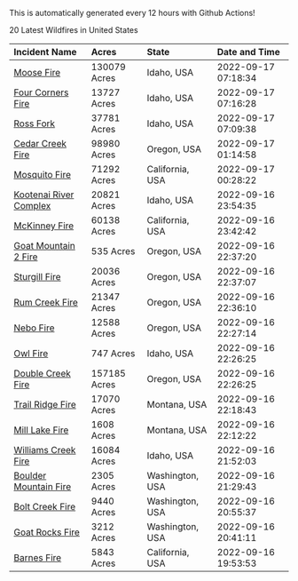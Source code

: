 This is automatically generated every 12 hours with Github Actions!

20 Latest Wildfires in United States

 | Incident Name | Acres | State | Date and Time |
|:---|:---|:---|:---|
| [Moose Fire](https://inciweb.nwcg.gov/incident/8249/) | 130079 Acres | Idaho, USA | 2022-09-17 07:18:34 |
| [Four Corners Fire](https://inciweb.nwcg.gov/incident/8331/) | 13727 Acres | Idaho, USA | 2022-09-17 07:16:28 |
| [Ross Fork](https://inciweb.nwcg.gov/incident/8375/) | 37781 Acres | Idaho, USA | 2022-09-17 07:09:38 |
| [Cedar Creek Fire](https://inciweb.nwcg.gov/incident/8307/) | 98980 Acres | Oregon, USA | 2022-09-17 01:14:58 |
| [Mosquito Fire](https://inciweb.nwcg.gov/incident/8398/) | 71292 Acres | California, USA | 2022-09-17 00:28:22 |
| [Kootenai River Complex ](https://inciweb.nwcg.gov/incident/8378/) | 20821 Acres | Idaho, USA | 2022-09-16 23:54:35 |
| [McKinney Fire](https://inciweb.nwcg.gov/incident/8287/) | 60138 Acres | California, USA | 2022-09-16 23:42:42 |
| [Goat Mountain 2 Fire](https://inciweb.nwcg.gov/incident/8380/) | 535 Acres | Oregon, USA | 2022-09-16 22:37:20 |
| [Sturgill Fire](https://inciweb.nwcg.gov/incident/8364/) | 20036 Acres | Oregon, USA | 2022-09-16 22:37:07 |
| [Rum Creek Fire](https://inciweb.nwcg.gov/incident/8348/) | 21347 Acres | Oregon, USA | 2022-09-16 22:36:10 |
| [Nebo Fire](https://inciweb.nwcg.gov/incident/8363/) | 12588 Acres | Oregon, USA | 2022-09-16 22:27:14 |
| [Owl Fire](https://inciweb.nwcg.gov/incident/8416/) | 747 Acres | Idaho, USA | 2022-09-16 22:26:25 |
| [Double Creek Fire](https://inciweb.nwcg.gov/incident/8366/) | 157185 Acres | Oregon, USA | 2022-09-16 22:26:25 |
| [Trail Ridge Fire](https://inciweb.nwcg.gov/incident/8365/) | 17070 Acres | Montana, USA | 2022-09-16 22:18:43 |
| [Mill Lake Fire](https://inciweb.nwcg.gov/incident/8392/) | 1608 Acres | Montana, USA | 2022-09-16 22:12:22 |
| [Williams Creek Fire](https://inciweb.nwcg.gov/incident/8372/) | 16084 Acres | Idaho, USA | 2022-09-16 21:52:03 |
| [Boulder Mountain Fire](https://inciweb.nwcg.gov/incident/8382/) | 2305 Acres | Washington, USA | 2022-09-16 21:29:43 |
| [Bolt Creek Fire](https://inciweb.nwcg.gov/incident/8417/) | 9440 Acres | Washington, USA | 2022-09-16 20:55:37 |
| [Goat Rocks Fire](https://inciweb.nwcg.gov/incident/8415/) | 3212 Acres | Washington, USA | 2022-09-16 20:41:11 |
| [Barnes Fire](https://inciweb.nwcg.gov/incident/8403/) | 5843 Acres | California, USA | 2022-09-16 19:53:53 |
